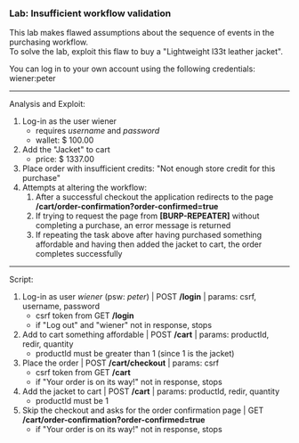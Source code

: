 ### Lab: Insufficient workflow validation

This lab makes flawed assumptions about the sequence of events in the purchasing workflow.  
To solve the lab, exploit this flaw to buy a "Lightweight l33t leather jacket".

You can log in to your own account using the following credentials: wiener:peter


_____

Analysis and Exploit:

1. Log-in as the user wiener
    - requires _username_ and _password_
    - wallet: $ 100.00
2. Add the "Jacket" to cart
    - price: $ 1337.00
3. Place order with insufficient credits: "Not enough store credit for this purchase"
4. Attempts at altering the workflow:
    1. After a successful checkout the application redirects to the page **/cart/order-confirmation?order-confirmed=true**
    2. If trying to request the page from **[BURP-REPEATER]** without completing a purchase, an error message is returned
    3. If repeating the task above after having purchased something affordable and having then added the jacket to cart, the order completes successfully


_____

Script:

1. Log-in as user _wiener_ (psw: _peter_) | POST **/login** | params: csrf, username, password
    - csrf token from GET **/login**
    - if "Log out" and "wiener" not in response, stops
2. Add to cart something affordable | POST **/cart** | params: productId, redir, quantity
    - productId must be greater than 1 (since 1 is the jacket)
3. Place the order | POST **/cart/checkout** | params: csrf
    - csrf token from GET **/cart**
    - if "Your order is on its way!" not in response, stops
4. Add the jacket to cart | POST **/cart** | params: productId, redir, quantity
    - productId must be 1
5. Skip the checkout and asks for the order confirmation page | GET **/cart/order-confirmation?order-confirmed=true**
    - if "Your order is on its way!" not in response, stops